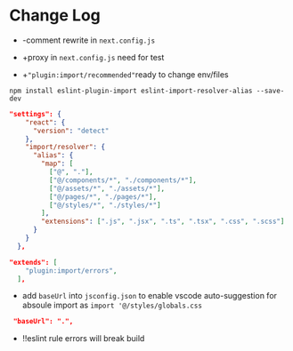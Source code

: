 # Change Log

- -comment rewrite in `next.config.js`

- +proxy in `next.config.js` need for test

- +`"plugin:import/recommended"`ready to change env/files

`npm install eslint-plugin-import eslint-import-resolver-alias --save-dev`

```json
"settings": {
    "react": {
      "version": "detect"
    },
    "import/resolver": {
      "alias": {
        "map": [
          ["@", "."],
          ["@/components/*", "./components/*"],
          ["@/assets/*", "./assets/*"],
          ["@/pages/*", "./pages/*"],
          ["@/styles/*", "./styles/*"]
        ],
        "extensions": [".js", ".jsx", ".ts", ".tsx", ".css", ".scss"]
      }
    }
  },

"extends": [
    "plugin:import/errors",
  ],
```

- add `baseUrl` into `jsconfig.json` to enable vscode auto-suggestion for absoule import as `import '@/styles/globals.css`

```json
 "baseUrl": ".",
```

- !!eslint rule errors will break build
